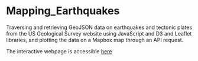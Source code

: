 # Mapping_Earthquakes
Traversing and retrieving GeoJSON data on earthquakes and tectonic plates from the US Geological Survey website using JavaScript and D3 and Leaflet libraries, and plotting the data on a Mapbox map through an API request.  

The interactive webpage is accessible [here](https://npvandyke.github.io/Mapping_Earthquakes/) 
